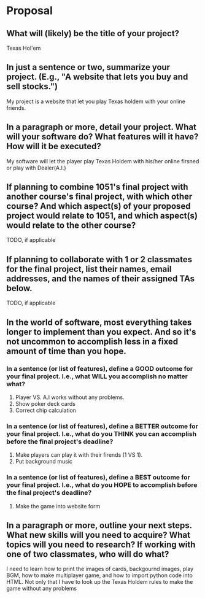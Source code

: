 # Proposal

## What will (likely) be the title of your project?

Texas Hol'em

## In just a sentence or two, summarize your project. (E.g., "A website that lets you buy and sell stocks.")

My project is a website that let you play Texas holdem with your online friends.

## In a paragraph or more, detail your project. What will your software do? What features will it have? How will it be executed?

My software will let the player play Texas Holdem with his/her online firsned or play with Dealer(A.I.)

## If planning to combine 1051's final project with another course's final project, with which other course? And which aspect(s) of your proposed project would relate to 1051, and which aspect(s) would relate to the other course?

TODO, if applicable

## If planning to collaborate with 1 or 2 classmates for the final project, list their names, email addresses, and the names of their assigned TAs below.

TODO, if applicable

## In the world of software, most everything takes longer to implement than you expect. And so it's not uncommon to accomplish less in a fixed amount of time than you hope.

### In a sentence (or list of features), define a GOOD outcome for your final project. I.e., what WILL you accomplish no matter what?

1. Player VS. A.I works without any problems.
2. Show poker deck cards
3. Correct chip calculation

### In a sentence (or list of features), define a BETTER outcome for your final project. I.e., what do you THINK you can accomplish before the final project's deadline?

1. Make players can play it with their firends (1 VS 1).
2. Put background music

### In a sentence (or list of features), define a BEST outcome for your final project. I.e., what do you HOPE to accomplish before the final project's deadline?

1. Make the game into website form

## In a paragraph or more, outline your next steps. What new skills will you need to acquire? What topics will you need to research? If working with one of two classmates, who will do what?

I need to learn how to print the images of cards, backgournd images, play BGM, how to make multiplayer game, and how to import python code into HTML. Not only that I have to look up the Texas Holdem rules to make the game without any problems
